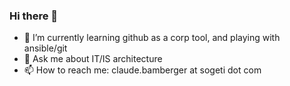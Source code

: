 ### Hi there 👋

<!--
**claudebamberger/claudebamberger** is a ✨ _special_ ✨ repository because its `README.md` (this file) appears on your GitHub profile.

Here are some ideas to get you started:

- 🔭 I’m currently working on ...
- 🌱 I’m currently learning ...
- 👯 I’m looking to collaborate on ...
- 🤔 I’m looking for help with ...
- 💬 Ask me about ...
- 📫 How to reach me: ...
- 😄 Pronouns: ...
- ⚡ Fun fact: ...
-->
- 🌱 I’m currently learning github as a corp tool, and playing with ansible/git
- 💬 Ask me about IT/IS architecture
- 📫 How to reach me: claude.bamberger at sogeti dot com

